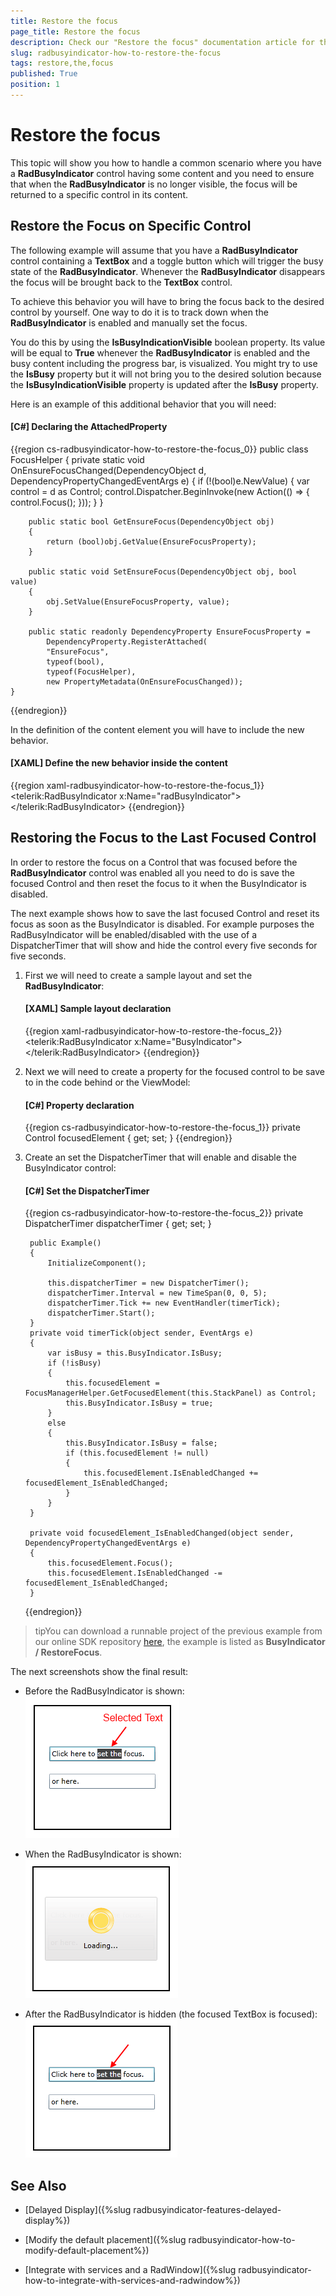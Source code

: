 ```yaml
---
title: Restore the focus
page_title: Restore the focus
description: Check our "Restore the focus" documentation article for the RadBusyIndicator WPF control.
slug: radbusyindicator-how-to-restore-the-focus
tags: restore,the,focus
published: True
position: 1
---
```


# Restore the focus

This topic will show you how to handle a common scenario where you have a __RadBusyIndicator__ control having some content and you need to ensure that when the __RadBusyIndicator__ is no longer visible, the focus will be returned to a specific control in its content.

## Restore the Focus on Specific Control

The following example will assume that you have a __RadBusyIndicator__ control containing a __TextBox__ and a toggle button which will trigger the busy state of the __RadBusyIndicator__. Whenever the  __RadBusyIndicator__ disappears the focus will be brought back to the __TextBox__ control.

To achieve this behavior you will have to bring the focus back to the desired control by yourself. One way to do it is to track down when the __RadBusyIndicator__ is enabled and manually set the focus.

You do this by using the __IsBusyIndicationVisible__ boolean property. Its value will be equal to __True__ whenever the __RadBusyIndicator__ is enabled and the busy content including the progress bar, is visualized. You might try to use the __IsBusy__ property but it will not bring you to the desired solution because the __IsBusyIndicationVisible__ property is updated after the __IsBusy__ property.

Here is an example of this additional behavior that you will need:

#### __[C#] Declaring the AttachedProperty__

{{region cs-radbusyindicator-how-to-restore-the-focus_0}}
	public class FocusHelper
	{
	    private static void OnEnsureFocusChanged(DependencyObject d, DependencyPropertyChangedEventArgs e)
	    {
	        if (!(bool)e.NewValue)
	        {
				var control = d as Control;
				control.Dispatcher.BeginInvoke(new Action(() =>
					{
						control.Focus();
					}));
	        }
	    }
	
	    public static bool GetEnsureFocus(DependencyObject obj)
	    {
	        return (bool)obj.GetValue(EnsureFocusProperty);
	    }
	
	    public static void SetEnsureFocus(DependencyObject obj, bool value)
	    {
	        obj.SetValue(EnsureFocusProperty, value);
	    }
	        
	    public static readonly DependencyProperty EnsureFocusProperty =
			DependencyProperty.RegisterAttached(
			"EnsureFocus", 
			typeof(bool),
			typeof(FocusHelper), 
			new PropertyMetadata(OnEnsureFocusChanged));
	}
{{endregion}}

In the definition of the content element you will have to include the new behavior.

#### __[XAML] Define the new behavior inside the content__

{{region xaml-radbusyindicator-how-to-restore-the-focus_1}}
	<telerik:RadBusyIndicator x:Name="radBusyIndicator">                          
	    <Grid>
	        <TextBox example:FocusHelper.EnsureFocus="{Binding IsBusyIndicationVisible, ElementName=radBusyIndicator}"/>
	    </Grid>
	</telerik:RadBusyIndicator>
{{endregion}}

## Restoring the Focus to the Last Focused Control

In order to restore the focus on a Control that was focused before the __RadBusyIndicator__ control was enabled all you need to do is save the focused Control and then reset the focus to it when the BusyIndicator is disabled.
        

The next example shows how to save the last focused Control and reset its focus as soon as the BusyIndicator is disabled. For example purposes the RadBusyIndicator will be enabled/disabled with the use of a DispatcherTimer that will show and hide the control every five seconds for five seconds.        

1. First we will need to create a sample layout and set the __RadBusyIndicator__:            

	#### __[XAML] Sample layout declaration__

	{{region xaml-radbusyindicator-how-to-restore-the-focus_2}}
		<Border BorderBrush="Black" 
				BorderThickness="2" 
				Height="200" Width="220"
				Margin="10">
			<telerik:RadBusyIndicator x:Name="BusyIndicator">
				<StackPanel VerticalAlignment="Center" HorizontalAlignment="Center"
							x:Name="StackPanel">
					<TextBox Width="170"
								Margin="10"
								x:Name="TextBox"
								Text="Click here to set the focus."/>
					<TextBox Width="170"
								Margin="10"
								Text="or here."/>
				</StackPanel>
			</telerik:RadBusyIndicator>
		</Border>
	{{endregion}}

2. Next we will need to create a property for the focused control to be save to in the code behind or the ViewModel:            

	#### __[C#] Property declaration__

	{{region cs-radbusyindicator-how-to-restore-the-focus_1}}
		private Control focusedElement { get; set; }
	{{endregion}}

3. Create an set the DispatcherTimer that will enable and disable the BusyIndicator control:

	#### __[C#] Set the DispatcherTimer__

	{{region cs-radbusyindicator-how-to-restore-the-focus_2}}
		private DispatcherTimer dispatcherTimer { get; set; }
		
		public Example()
		{
			InitializeComponent();
		
			this.dispatcherTimer = new DispatcherTimer();
			dispatcherTimer.Interval = new TimeSpan(0, 0, 5);
			dispatcherTimer.Tick += new EventHandler(timerTick);
			dispatcherTimer.Start();
		}
		private void timerTick(object sender, EventArgs e)
		{
			var isBusy = this.BusyIndicator.IsBusy;
			if (!isBusy)
			{
				this.focusedElement = FocusManagerHelper.GetFocusedElement(this.StackPanel) as Control;
				this.BusyIndicator.IsBusy = true;
			}
			else
			{
				this.BusyIndicator.IsBusy = false;
				if (this.focusedElement != null)
				{
					this.focusedElement.IsEnabledChanged += focusedElement_IsEnabledChanged;
				}
			}
		}
		
		private void focusedElement_IsEnabledChanged(object sender, DependencyPropertyChangedEventArgs e)
		{
			this.focusedElement.Focus();
			this.focusedElement.IsEnabledChanged -= focusedElement_IsEnabledChanged;
		}
	{{endregion}}

>tipYou can download a runnable project of the previous example from our online SDK repository [here](https://github.com/telerik/xaml-sdk), the example is listed as __BusyIndicator / RestoreFocus__.          

The next screenshots show the final result:        

* Before the RadBusyIndicator is shown: 
![radbusyindicator-how-to-restore-the-focus-1](images/radbusyindicator-how-to-restore-the-focus-1.png)

* When the RadBusyIndicator is shown:
![radbusyindicator-how-to-restore-the-focus-2](images/radbusyindicator-how-to-restore-the-focus-2.png)

* After the RadBusyIndicator is hidden (the focused TextBox is focused):
![radbusyindicator-how-to-restore-the-focus-3](images/radbusyindicator-how-to-restore-the-focus-3.png)

## See Also

 * [Delayed Display]({%slug radbusyindicator-features-delayed-display%})

 * [Modify the default placement]({%slug radbusyindicator-how-to-modify-default-placement%})

 * [Integrate with services and a RadWindow]({%slug radbusyindicator-how-to-integrate-with-services-and-radwindow%})
